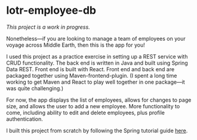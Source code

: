 # lotr-employee-db

*This project is a work in progress.*

Nonetheless&mdash;if you are looking to manage a team of employees on your voyage across Middle Earth, then this is the app for you!

I used this project as a practice exercise in setting up a REST service with CRUD functionality.  The back end is written in Java and built using Spring Data REST.  Front end is built with React. Front end and back end are packaged together using Maven-frontend-plugin.  (I spent a long time working to get Maven and React to play well together in one package&mdash;it was quite challenging.)

For now, the app displays the list of employees, allows for changes to page size, and allows the user to add a new employee.  More functionality to come, including ability to edit and delete employees, plus profile authentication.

I built this project from scratch by following the Spring tutorial guide [here](https://spring.io/guides/tutorials/react-and-spring-data-rest/).
